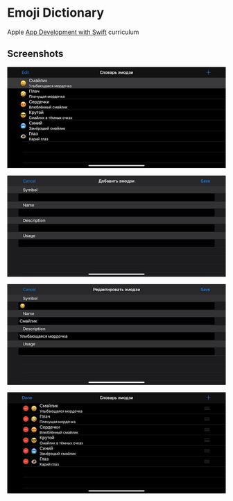 # Emoji Dictionary

Apple [App Development with Swift](https://apd.timepad.ru/event/644155) curriculum

## Screenshots

![Screenshot 1](https://github.com/dbystruev/Emoji-Dictionary/blob/master/Emoji%20Dictionary/Screenshots/Screenshot01.jpeg?raw=true)

![Screenshot 2](https://github.com/dbystruev/Emoji-Dictionary/blob/master/Emoji%20Dictionary/Screenshots/Screenshot02.jpeg?raw=true)

![Screenshot 3](https://github.com/dbystruev/Emoji-Dictionary/blob/master/Emoji%20Dictionary/Screenshots/Screenshot03.jpeg?raw=true)

![Screenshot 4](https://github.com/dbystruev/Emoji-Dictionary/blob/master/Emoji%20Dictionary/Screenshots/Screenshot04.jpeg?raw=true)

